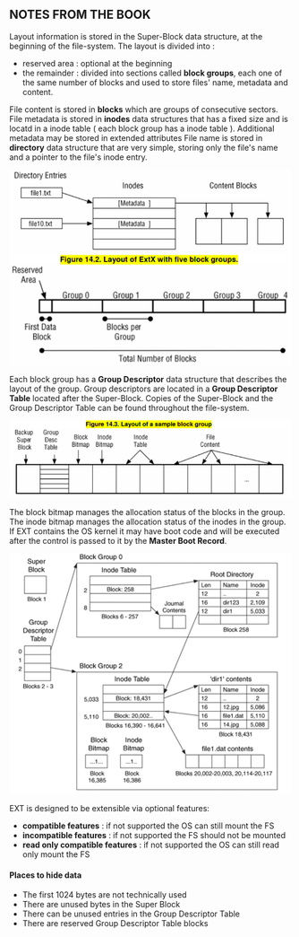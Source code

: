 ## NOTES FROM THE BOOK

Layout information is stored in the Super-Block data structure, at the beginning of the file-system.
The layout is divided into : 
- reserved area : optional at the beginning
- the remainder : divided into sections called **block groups**, each one of the same number of blocks and used to store files' name, metadata and content.

File content is stored in **blocks** which are groups of consecutive sectors.
File metadata is stored in **inodes** data structures that has a fixed size and is locatd in a inode table ( each block group has a inode table ).
Additional metadata may be stored in extended attributes
File name is stored in **directory** data structure that are very simple, storing only the file's name and a pointer to the file's inode entry.

![](./assets/EXT_RELATIONSHIP.png)
![](./assets/EXT_LAYOUT.png)

Each block group has a **Group Descriptor** data structure that describes the layout of the group.
Group descriptors are located in a **Group Descriptor Table** located after the Super-Block.
Copies of the Super-Block and the Group Descriptor Table can be found throughout the file-system.

![](./assets/EXT_BLOCK_GROUP.png)

The block bitmap manages the allocation status of the blocks in the group.
The inode bitmap manages the allocation status of the inodes in the group.
If EXT contains the OS kernel it may have boot code and will be executed after the control is passed to it by the **Master Boot Record**.

![](./assets/EXT_STRUCTURE.png)

EXT is designed to be extensible via optional features:
- **compatible features** : if not supported the OS can still mount the FS
- **incompatible features** : if not supported the FS should not be mounted
- **read only compatible features** : if not supported the OS can still read only mount the FS 

#### Places to hide data
- The first 1024 bytes are not technically used
- There are unused bytes in the Super Block
- There can be unused entries in the Group Descriptor Table
- There are reserved Group Descriptor Table blocks
